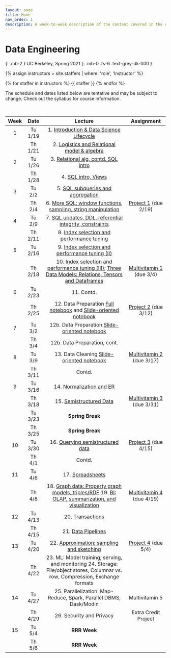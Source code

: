 ```yaml
---
layout: page
title: Home
nav_order: 1
description: A week-to-week description of the content covered in the course.
---
```


<link rel="stylesheet" href="css/index.css">

# Data Engineering
{: .mb-2 }
UC Berkeley, Spring 2021
{: .mb-0 .fs-6 .text-grey-dk-000 }

<div>

{% assign instructors = site.staffers | where: 'role', 'Instructor' %}
<div class="role">
  {% for staffer in instructors %}
  {{ staffer }}
  {% endfor %}

</div>

The schedule and dates listed below are tentative and may be subject to change. Check out the syllabus for course information.

</div>

<br>

| Week | Date | Lecture | Assignment |
| :--: | :--: | :--: | :--: |
| 1 | Tu 1/19 | 1. [Introduction & Data Science Lifecycle](https://drive.google.com/file/d/1YHhrSqMEV7LfRF5NVyaXcdcB58aJ01af/view?usp=sharing)| |
| | Th 1/21 | 2. [Logistics and Relational model & algebra](https://drive.google.com/file/d/1Czg4TDaerduUrDLbfOCnnv_8xyp_yeh6/view?usp=sharing) | |
| 2 | Tu 1/26 | 3. [Relational alg. contd. SQL intro](https://drive.google.com/file/d/1nojuIcgyd-npbLUp-65Mz0eW5PXPrgn_/view?usp=sharing) | |
|  | Th 1/28 | 4. [SQL intro, Views](https://drive.google.com/file/d/1IIewYULvLtaLxFAHwgdnwYLwZ29YAM11/view?usp=sharing) | |
| 3 | Tu 2/2 | 5.  [SQL subqueries and aggregation](https://drive.google.com/file/d/1qUHLUSmANCWrkdjAC45bNho1rXf1Kt_J/view?usp=sharing)| |
|  | Th 2/4 | 6. [More SQL: window functions, sampling, string manipulation](https://drive.google.com/file/d/1E1R8rmtNGVGXaLYwxk46EEvrMu6RHoMG/view?usp=sharing)| [Project 1](https://cs194.datahub.berkeley.edu/hub/user-redirect/git-sync?repo=https://github.com/cal-data-eng/sp21&subPath=proj/proj1/) (due 2/19) |
| 4 | Tu 2/9 | 7. [SQL updates, DDL, referential integrity, constraints](https://drive.google.com/file/d/1jSe4xsLHDEpquAa7tWC9Z3joWnmyPDtQ/view?usp=sharing) | |
|  | Th 2/11 | 8. [Index selection and performance tuning](https://drive.google.com/file/d/1yNaI5k5qzynklUl6ddGeCCSaNaHaJFHF/view?usp=sharing) | |
| 5 | Tu 2/16 | 9. [Index selection and performance tuning (II)](https://drive.google.com/file/d/18WwVTzw7nQekUIcffr2d2x1iLFw1qAbc/view?usp=sharing) | |
|  | Th 2/18 | 10. [Index selection and performance tuning (III)](https://drive.google.com/file/d/1k3VU43F1o-Oz5xfzqKyh3fctEWyJJ9Os/view?usp=sharing); [Three Data Models: Relations, Tensors and Dataframes](https://drive.google.com/file/d/1E0EW7vEVEi79thdH986ZHvmKGsp6tVym/view?usp=sharing) | [Multivitamin 1](https://www.gradescope.com/courses/234388/assignments/1009641/) (due 3/4) |
| 6 | Tu 2/23 | 11. Contd. | |
|  | Th 2/25 | 12. Data Preparation [Full notebook](https://github.com/cal-data-eng/cal-data-eng.github.io/blob/master/resources/assets/notebooks/11-data-prep-1/11-dataprep-full.ipynb) and [Slide-oriented notebook](https://github.com/cal-data-eng/cal-data-eng.github.io/blob/master/resources/assets/notebooks/11-data-prep-1/11-dataprep-slides.ipynb)  | [Project 2](https://cs194.datahub.berkeley.edu/hub/user-redirect/git-sync?repo=https://github.com/cal-data-eng/sp21&subPath=proj/proj2/) (due 3/12) |
| 7 | Tu 3/2 | 12b. Data Preparation [Slide-oriented notebook](https://github.com/cal-data-eng/cal-data-eng.github.io/blob/master/resources/assets/notebooks/12-data-prep-2/12-dataprep2-slides.ipynb) | |
|  | Th 3/4 | 12b. Data Preparation, cont. | |
| 8 | Tu 3/9 | 13. Data Cleaning [Slide-oriented notebook](https://github.com/cal-data-eng/cal-data-eng.github.io/blob/master/resources/assets/notebooks/13-DataCleaning-slides.ipynb)| [Multivitamin 2](https://www.gradescope.com/courses/234388/assignments/1084373/) (due 3/17) |
|  | Th 3/11 |  Contd. | |
| 9 | Tu 3/16 | 14. [Normalization and ER](https://drive.google.com/file/d/1Gt1Aaaz-j3JdHaNjL82q7O_6a5aTBJRG/view?usp=sharing)   | |
|  | Th 3/18 | 15. [Semistructured Data](https://drive.google.com/file/d/1veUSZfWotpfZG9mnJac1pYDUcDjAjp36/view?usp=sharing) | [Multivitamin 3](https://www.gradescope.com/courses/234388/assignments/1097711/) (due 3/31) |
| | Tu 3/23 | **Spring Break** | |
| | Th 3/25 | **Spring Break** | |
| 10 | Tu 3/30 | 16. [Querying semistructured data](https://drive.google.com/file/d/1B4HbHjQag7iYp2aO32ecOlpXjHaaEJov/view?usp=sharing) | [Project 3](https://cs194.datahub.berkeley.edu/hub/user-redirect/git-sync?repo=https://github.com/cal-data-eng/sp21&subPath=proj/proj3/) (due 4/15) |
|  | Th 4/1 | Contd.    | |
| 11 | Tu 4/6 | 17. [Spreadsheets](https://drive.google.com/file/d/1PzrqNVsYWdYZi5jPmnl-SdeXpbocQtnv/view?usp=sharing)  | |
|  | Th 4/8 | 18. [Graph data: Property graph models, triples/RDF](https://drive.google.com/file/d/1n4sVrOscesHiGJQ4VfppmwQExz4bmSKf/view?usp=sharing)   19. [BI: OLAP, summarization, and visualization](https://drive.google.com/file/d/1yZJ73e1R2IBpdW6OpkFxNHrst2YmvI_E/view?usp=sharing) | [Multivitamin 4](https://www.gradescope.com/courses/234388/assignments/1160303) (due 4/19) |
| 12 | Tu 4/13 | 20. [Transactions](https://drive.google.com/file/d/1yqCbOibXzcWTkrTFn6AG_FM1wqOBcCqc/view?usp=sharing)   | |
|  | Th 4/15 | 21. [Data Pipelines](https://drive.google.com/file/d/1pYEWweq1jp4tgSuJjsiO7jFKBh7PJ2Po/view?usp=sharing) | |
| 13 | Tu 4/20 | 22. [Approximation: sampling and sketching](https://github.com/cal-data-eng/cal-data-eng.github.io/blob/master/resources/assets/notebooks/22-ApproximationSamplingSketching-slides.ipynb)  | [Project 4](https://cs194.datahub.berkeley.edu/hub/user-redirect/git-sync?repo=https://github.com/cal-data-eng/sp21&subPath=proj/proj4/) (due 5/4) |
|  | Th 4/22 | 23. ML: Model training, serving, and monitoring 24. Storage: File/object stores, Columnar vs. row, Compression, Exchange formats | |
| 14 | Tu 4/27 | 25. Parallelization: Map-Reduce, Spark, Parallel DBMS, Dask/Modin | Multivitamin 5 |
|  | Th 4/29 | 26. Security and Privacy | Extra Credit Project |
| 15 | Tu 5/4 | **RRR Week** | |
|  | Th 5/6 | **RRR Week** | |
